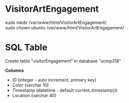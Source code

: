 # VisitorArtEngagement
sudo mkdir /var/www/html/VisitorArtEngagement/  
sudo chown ubuntu /var/www/html/VisitorArtEngagement/ 

# SQL Table
Create table "visitorEngagement" in database "scmp318"

**Columns**
* ID (integer - auto increment, primary key)
* Color (varchar 10)
* Timestamp (datetime - default current\_timestamp())
* Location (varchar 40)
